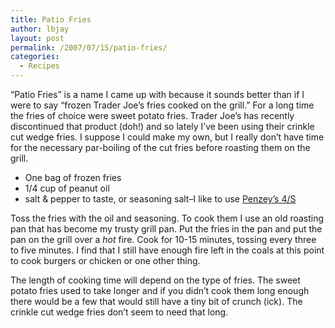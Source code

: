 ```yaml
---
title: Patio Fries
author: lbjay
layout: post
permalink: /2007/07/15/patio-fries/
categories:
  - Recipes
---
```

<abbr class="unapi-id" title=""><!-- &nbsp; --></abbr> 

&#8220;Patio Fries&#8221; is a name I came up with because it sounds better than if I were to say &#8220;frozen Trader Joe&#8217;s fries cooked on the grill.&#8221; For a long time the fries of choice were sweet potato fries. Trader Joe&#8217;s has recently discontinued that product (doh!) and so lately I&#8217;ve been using their crinkle cut wedge fries. I suppose I could make my own, but I really don&#8217;t have time for the necessary par-boiling of the cut fries before roasting them on the grill.

  * One bag of frozen fries
  * 1/4 cup of peanut oil
  * salt &#038; pepper to taste, or seasoning salt&#8211;I like to use [Penzey&#8217;s 4/S][1]

Toss the fries with the oil and seasoning. To cook them I use an old roasting pan that has become my trusty grill pan. Put the fries in the pan and put the pan on the grill over a *hot* fire. Cook for 10-15 minutes, tossing every three to five minutes. I find that I still have enough fire left in the coals at this point to cook burgers or chicken or one other thing.

The length of cooking time will depend on the type of fries. The sweet potato fries used to take longer and if you didn&#8217;t cook them long enough there would be a few that would still have a tiny bit of crunch (ick). The crinkle cut wedge fries don&#8217;t seem to need that long.

 [1]: http://www.penzeys.com/cgi-bin/penzeys/p-penzeysseasonedsalts.html